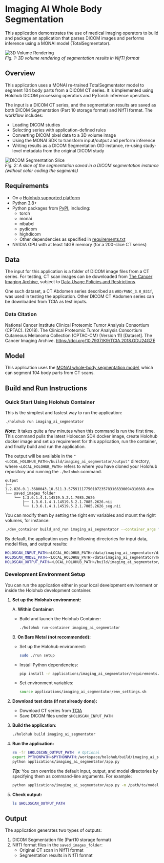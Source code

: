 # Imaging AI Whole Body Segmentation

This application demonstrates the use of medical imaging operators to build and package an application that parses DICOM images and performs inference using a MONAI model (TotalSegmentator).

![3D Volume Rendering](resources/segments_3D.png)  
_Fig. 1: 3D volume rendering of segmentation results in NIfTI format_

## Overview

This application uses a MONAI re-trained TotalSegmentator model to segment 104 body parts from a DICOM CT series. It is implemented using Holohub DICOM processing operators and PyTorch inference operators.

The input is a DICOM CT series, and the segmentation results are saved as both DICOM Segmentation (Part 10 storage format) and NIfTI format. The workflow includes:

- Loading DICOM studies
- Selecting series with application-defined rules
- Converting DICOM pixel data to a 3D volume image
- Using the MONAI SDK to transform input/output and perform inference
- Writing results as a DICOM Segmentation OID instance, re-using study-level metadata from the original DICOM study

![DICOM Segmentation Slice](resources/segments_DICOM_slice.png)  
_Fig. 2: A slice of the segmentation saved in a DICOM segmentation instance (without color coding the segments)_

## Requirements

- On a [Holohub supported platform](../../README.md#supported-platforms)
- Python 3.8+
- Python packages from [PyPI](https://pypi.org), including:
  - torch
  - monai
  - nibabel
  - pydicom
  - highdicom
  - Other dependencies as specified in [requirements.txt](./requirements.txt)
- NVIDIA GPU with at least 14GB memory (for a 200-slice CT series)

## Data

The input for this application is a folder of DICOM image files from a CT series. For testing, CT scan images can be downloaded from [The Cancer Imaging Archive](https://nbia.cancerimagingarchive.net/nbia-search/), subject to [Data Usage Policies and Restrictions](https://www.cancerimagingarchive.net/data-usage-policies-and-restrictions/).

One such dataset, a CT Abdomen series described as `ABD/PANC_3.0_B31f`, was used in testing the application. Other DICOM CT Abdomen series can be downloaded from TCIA as test inputs.

### Data Citation

National Cancer Institute Clinical Proteomic Tumor Analysis Consortium (CPTAC). (2018). The Clinical Proteomic Tumor Analysis Consortium Cutaneous Melanoma Collection (CPTAC-CM) (Version 11) [Dataset]. The Cancer Imaging Archive. <https://doi.org/10.7937/K9/TCIA.2018.ODU24GZE>

## Model

This application uses the [MONAI whole-body segmentation model](https://github.com/Project-MONAI/model-zoo/tree/dev/models/wholeBody_ct_segmentation), which can segment 104 body parts from CT scans.

## Build and Run Instructions

### Quick Start Using Holohub Container

This is the simplest and fastest way to run the application:

```bash
./holohub run imaging_ai_segmentator
```

**_Note:_** It takes quite a few minutes when this command is run the first time. This command pulls the latest Holoscan SDK docker image, create Holohub docker image and set up requirement for this application, run the container, and finally build and run the application.

The output will be available in the `"<LOCAL_HOLOHUB_PATH>/build/imaging_ai_segmentator/output"` directory, where `<LOCAL_HOLOHUB_PATH>` refers to where you have cloned your Holohub repository and running the `./holohub` command.

```console
output
├── 1.2.826.0.1.3680043.10.511.3.57591117750107235783166330094310669.dcm
└── saved_images_folder
    └── 1.3.6.1.4.1.14519.5.2.1.7085.2626
        ├── 1.3.6.1.4.1.14519.5.2.1.7085.2626.nii
        └── 1.3.6.1.4.1.14519.5.2.1.7085.2626_seg.nii
```

You can modify them by setting the right env variables and mount the right volumes, for instance:

```bash
./dev_container build_and_run imaging_ai_segmentator --container_args "-v /local/output:/my_output -e HOLOSCAN_OUTPUT_PATH=/my_output"
```

By default, the application uses the following directories for input data, model files, and output results:

```bash
HOLOSCAN_INPUT_PATH=<LOCAL_HOLOHUB_PATH>/data/imaging_ai_segmentator/dicom
HOLOSCAN_MODEL_PATH=<LOCAL_HOLOHUB_PATH>/data/imaging_ai_segmentator/models
HOLOSCAN_OUTPUT_PATH=<LOCAL_HOLOHUB_PATH>/build/imaging_ai_segmentator/output
```

### Development Environment Setup

You can run the application either in your local development environment or inside the Holohub development container.

1. **Set up the Holohub environment:**

   A. **Within Container:**

   - Build and launch the Holohub Container:

      ```bash
      ./holohub run-container imaging_ai_segmentator
      ```

   B. **On Bare Metal (not recommended):**

    - Set up the Holohub environment:

       ```bash
       sudo ./run setup
       ```

    - Install Python dependencies:

       ```bash
       pip install -r applications/imaging_ai_segmentator/requirements.txt
       ```

    - Set environment variables:

       ```bash
       source applications/imaging_ai_segmentator/env_settings.sh
       ```

2. **Download test data (if not already done):**
   - Download CT series from [TCIA](https://nbia.cancerimagingarchive.net/nbia-search/)
   - Save DICOM files under `$HOLOSCAN_INPUT_PATH`

3. **Build the application:**

   ```bash
   ./holohub build imaging_ai_segmentator
   ```

4. **Run the application:**

   ```bash
   rm -fr $HOLOSCAN_OUTPUT_PATH  # Optional
   export PYTHONPATH=$PYTHONPATH:/workspace/holohub/build/imaging_ai_segmentator/python/lib:/workspace/holohub
   python applications/imaging_ai_segmentator/app.py
   ```

   **_Tip:_**
   You can override the default input, output, and model directories by specifying them as command-line arguments. For example:

   ```bash
   python applications/imaging_ai_segmentator/app.py -m /path/to/model -i /path/to/input -o /path/to/output
   ```

5. **Check output:**

    ```bash
    ls $HOLOSCAN_OUTPUT_PATH
    ```

## Output

The application generates two types of outputs:

1. DICOM Segmentation file (Part10 storage format)
2. NIfTI format files in the `saved_images_folder`:
   - Original CT scan in NIfTI format
   - Segmentation results in NIfTI format

